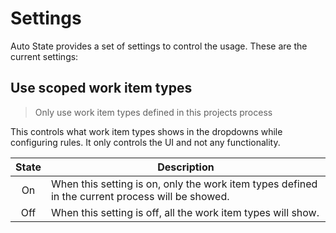# Settings

Auto State provides a set of settings to control the usage. These are the current settings:

## Use scoped work item types

> Only use work item types defined in this projects process

This controls what work item types shows in the dropdowns while configuring rules. It only controls the UI and not any functionality.

| State | Description                                                                                      |
| :---: | ------------------------------------------------------------------------------------------------ |
|  On   | When this setting is on, only the work item types defined in the current process will be showed. |
|  Off  | When this setting is off, all the work item types will show.                                     |
